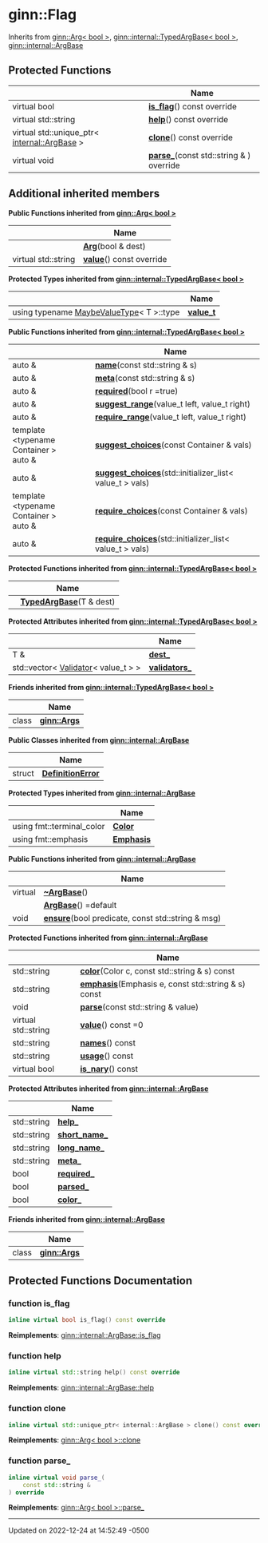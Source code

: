 # ginn::Flag




Inherits from [ginn::Arg< bool >](api/Classes/classginn_1_1_arg_3_01bool_01_4.md), [ginn::internal::TypedArgBase< bool >](api/Classes/classginn_1_1internal_1_1_typed_arg_base.md), [ginn::internal::ArgBase](api/Classes/classginn_1_1internal_1_1_arg_base.md)

## Protected Functions

|                | Name           |
| -------------- | -------------- |
| virtual bool | **[is_flag](api/Classes/classginn_1_1_flag.md#function-is_flag)**() const override |
| virtual std::string | **[help](api/Classes/classginn_1_1_flag.md#function-help)**() const override |
| virtual std::unique_ptr< [internal::ArgBase](api/Classes/classginn_1_1internal_1_1_arg_base.md) > | **[clone](api/Classes/classginn_1_1_flag.md#function-clone)**() const override |
| virtual void | **[parse_](api/Classes/classginn_1_1_flag.md#function-parse_)**(const std::string & ) override |

## Additional inherited members

**Public Functions inherited from [ginn::Arg< bool >](api/Classes/classginn_1_1_arg_3_01bool_01_4.md)**

|                | Name           |
| -------------- | -------------- |
| | **[Arg](api/Classes/classginn_1_1_arg_3_01bool_01_4.md#function-arg)**(bool & dest) |
| virtual std::string | **[value](api/Classes/classginn_1_1_arg_3_01bool_01_4.md#function-value)**() const override |

**Protected Types inherited from [ginn::internal::TypedArgBase< bool >](api/Classes/classginn_1_1internal_1_1_typed_arg_base.md)**

|                | Name           |
| -------------- | -------------- |
| using typename [MaybeValueType](api/Classes/structginn_1_1internal_1_1_maybe_value_type.md)< T >::type | **[value_t](api/Classes/classginn_1_1internal_1_1_typed_arg_base.md#using-value_t)**  |

**Public Functions inherited from [ginn::internal::TypedArgBase< bool >](api/Classes/classginn_1_1internal_1_1_typed_arg_base.md)**

|                | Name           |
| -------------- | -------------- |
| auto & | **[name](api/Classes/classginn_1_1internal_1_1_typed_arg_base.md#function-name)**(const std::string & s) |
| auto & | **[meta](api/Classes/classginn_1_1internal_1_1_typed_arg_base.md#function-meta)**(const std::string & s) |
| auto & | **[required](api/Classes/classginn_1_1internal_1_1_typed_arg_base.md#function-required)**(bool r =true) |
| auto & | **[suggest_range](api/Classes/classginn_1_1internal_1_1_typed_arg_base.md#function-suggest_range)**(value_t left, value_t right) |
| auto & | **[require_range](api/Classes/classginn_1_1internal_1_1_typed_arg_base.md#function-require_range)**(value_t left, value_t right) |
| template <typename Container \> <br>auto & | **[suggest_choices](api/Classes/classginn_1_1internal_1_1_typed_arg_base.md#function-suggest_choices)**(const Container & vals) |
| auto & | **[suggest_choices](api/Classes/classginn_1_1internal_1_1_typed_arg_base.md#function-suggest_choices)**(std::initializer_list< value_t > vals) |
| template <typename Container \> <br>auto & | **[require_choices](api/Classes/classginn_1_1internal_1_1_typed_arg_base.md#function-require_choices)**(const Container & vals) |
| auto & | **[require_choices](api/Classes/classginn_1_1internal_1_1_typed_arg_base.md#function-require_choices)**(std::initializer_list< value_t > vals) |

**Protected Functions inherited from [ginn::internal::TypedArgBase< bool >](api/Classes/classginn_1_1internal_1_1_typed_arg_base.md)**

|                | Name           |
| -------------- | -------------- |
| | **[TypedArgBase](api/Classes/classginn_1_1internal_1_1_typed_arg_base.md#function-typedargbase)**(T & dest) |

**Protected Attributes inherited from [ginn::internal::TypedArgBase< bool >](api/Classes/classginn_1_1internal_1_1_typed_arg_base.md)**

|                | Name           |
| -------------- | -------------- |
| T & | **[dest_](api/Classes/classginn_1_1internal_1_1_typed_arg_base.md#variable-dest_)**  |
| std::vector< [Validator](api/Classes/classginn_1_1internal_1_1_validator.md)< value_t > > | **[validators_](api/Classes/classginn_1_1internal_1_1_typed_arg_base.md#variable-validators_)**  |

**Friends inherited from [ginn::internal::TypedArgBase< bool >](api/Classes/classginn_1_1internal_1_1_typed_arg_base.md)**

|                | Name           |
| -------------- | -------------- |
| class | **[ginn::Args](api/Classes/classginn_1_1internal_1_1_typed_arg_base.md#friend-ginnargs)**  |

**Public Classes inherited from [ginn::internal::ArgBase](api/Classes/classginn_1_1internal_1_1_arg_base.md)**

|                | Name           |
| -------------- | -------------- |
| struct | **[DefinitionError](api/Classes/structginn_1_1internal_1_1_arg_base_1_1_definition_error.md)**  |

**Protected Types inherited from [ginn::internal::ArgBase](api/Classes/classginn_1_1internal_1_1_arg_base.md)**

|                | Name           |
| -------------- | -------------- |
| using fmt::terminal_color | **[Color](api/Classes/classginn_1_1internal_1_1_arg_base.md#using-color)**  |
| using fmt::emphasis | **[Emphasis](api/Classes/classginn_1_1internal_1_1_arg_base.md#using-emphasis)**  |

**Public Functions inherited from [ginn::internal::ArgBase](api/Classes/classginn_1_1internal_1_1_arg_base.md)**

|                | Name           |
| -------------- | -------------- |
| virtual | **[~ArgBase](api/Classes/classginn_1_1internal_1_1_arg_base.md#function-~argbase)**() |
| | **[ArgBase](api/Classes/classginn_1_1internal_1_1_arg_base.md#function-argbase)**() =default |
| void | **[ensure](api/Classes/classginn_1_1internal_1_1_arg_base.md#function-ensure)**(bool predicate, const std::string & msg) |

**Protected Functions inherited from [ginn::internal::ArgBase](api/Classes/classginn_1_1internal_1_1_arg_base.md)**

|                | Name           |
| -------------- | -------------- |
| std::string | **[color](api/Classes/classginn_1_1internal_1_1_arg_base.md#function-color)**(Color c, const std::string & s) const |
| std::string | **[emphasis](api/Classes/classginn_1_1internal_1_1_arg_base.md#function-emphasis)**(Emphasis e, const std::string & s) const |
| void | **[parse](api/Classes/classginn_1_1internal_1_1_arg_base.md#function-parse)**(const std::string & value) |
| virtual std::string | **[value](api/Classes/classginn_1_1internal_1_1_arg_base.md#function-value)**() const =0 |
| std::string | **[names](api/Classes/classginn_1_1internal_1_1_arg_base.md#function-names)**() const |
| std::string | **[usage](api/Classes/classginn_1_1internal_1_1_arg_base.md#function-usage)**() const |
| virtual bool | **[is_nary](api/Classes/classginn_1_1internal_1_1_arg_base.md#function-is_nary)**() const |

**Protected Attributes inherited from [ginn::internal::ArgBase](api/Classes/classginn_1_1internal_1_1_arg_base.md)**

|                | Name           |
| -------------- | -------------- |
| std::string | **[help_](api/Classes/classginn_1_1internal_1_1_arg_base.md#variable-help_)**  |
| std::string | **[short_name_](api/Classes/classginn_1_1internal_1_1_arg_base.md#variable-short_name_)**  |
| std::string | **[long_name_](api/Classes/classginn_1_1internal_1_1_arg_base.md#variable-long_name_)**  |
| std::string | **[meta_](api/Classes/classginn_1_1internal_1_1_arg_base.md#variable-meta_)**  |
| bool | **[required_](api/Classes/classginn_1_1internal_1_1_arg_base.md#variable-required_)**  |
| bool | **[parsed_](api/Classes/classginn_1_1internal_1_1_arg_base.md#variable-parsed_)**  |
| bool | **[color_](api/Classes/classginn_1_1internal_1_1_arg_base.md#variable-color_)**  |

**Friends inherited from [ginn::internal::ArgBase](api/Classes/classginn_1_1internal_1_1_arg_base.md)**

|                | Name           |
| -------------- | -------------- |
| class | **[ginn::Args](api/Classes/classginn_1_1internal_1_1_arg_base.md#friend-ginnargs)**  |


## Protected Functions Documentation

### function is_flag

```cpp
inline virtual bool is_flag() const override
```


**Reimplements**: [ginn::internal::ArgBase::is_flag](api/Classes/classginn_1_1internal_1_1_arg_base.md#function-is_flag)


### function help

```cpp
inline virtual std::string help() const override
```


**Reimplements**: [ginn::internal::ArgBase::help](api/Classes/classginn_1_1internal_1_1_arg_base.md#function-help)


### function clone

```cpp
inline virtual std::unique_ptr< internal::ArgBase > clone() const override
```


**Reimplements**: [ginn::Arg< bool >::clone](api/Classes/classginn_1_1_arg_3_01bool_01_4.md#function-clone)


### function parse_

```cpp
inline virtual void parse_(
    const std::string & 
) override
```


**Reimplements**: [ginn::Arg< bool >::parse_](api/Classes/classginn_1_1_arg_3_01bool_01_4.md#function-parse_)


-------------------------------

Updated on 2022-12-24 at 14:52:49 -0500